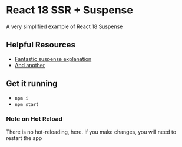 # React 18 SSR + Suspense

A very simplified example of React 18 Suspense

## Helpful Resources

- [Fantastic suspense explanation](https://www.youtube.com/watch?v=pj5N-Khihgc&list=PLNG_1j3cPCaZZ7etkzWA7JfdmKWT0pMsa&index=3)
- [And another](https://github.com/reactwg/react-18/discussions/37)

## Get it running

- `npm i`
- `npm start`

### Note on Hot Reload

There is no hot-reloading, here. If you make changes, you will need to restart the app
